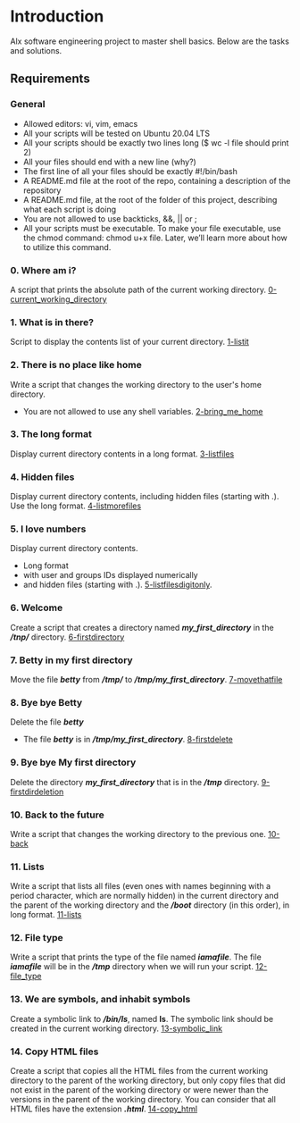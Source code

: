 # Introduction
Alx software engineering project to master shell basics. Below are the tasks and solutions.

## Requirements
### General
- Allowed editors: vi, vim, emacs
- All your scripts will be tested on Ubuntu 20.04 LTS
- All your scripts should be exactly two lines long ($ wc -l file should print 2)
- All your files should end with a new line (why?)
- The first line of all your files should be exactly #!/bin/bash
- A README.md file at the root of the repo, containing a description of the repository
- A README.md file, at the root of the folder of this project, describing what each script is doing
- You are not allowed to use backticks, &&, || or ;
- All your scripts must be executable. To make your file executable, use the chmod command: chmod u+x file. Later, we’ll learn more about how to utilize this command.

### 0. Where am i?
A script that prints the absolute path of the current working directory. [0-current_working_directory](./0-current_working_directory)

### 1. What is in there?
Script to display the contents list of your current directory. [1-listit](./1-listit)

### 2. There is no place like home
Write a script that changes the working directory to the user's home directory.
- You are not allowed to use any shell variables. [2-bring_me_home](./2-bring_me_home)

### 3. The long format
Display current directory contents in a long format. [3-listfiles](./3-listfiles)

### 4. Hidden files
Display current directory contents, including hidden files (starting with .). Use the long format. [4-listmorefiles](./4-listmorefiles)

### 5. I love numbers
Display current directory contents.
- Long format
- with user and groups IDs displayed numerically
- and hidden files (starting with .). [5-listfilesdigitonly](./5-listfiledigitonly).

### 6. Welcome
Create a script that creates a directory named ***my_first_directory*** in the ***/tnp/*** directory. [6-firstdirectory](./6-firstdirectory)

### 7. Betty in my first directory
Move the file ***betty*** from ***/tmp/*** to ***/tmp/my_first_directory***. [7-movethatfile](./7-movethatfile)

### 8. Bye bye Betty
Delete the file ***betty***
- The file ***betty*** is in ***/tmp/my_first_directory***. [8-firstdelete](./8-firstdelete)

### 9. Bye bye My first directory
Delete the directory ***my_first_directory*** that is in the ***/tmp*** directory. [9-firstdirdeletion](./9-firstdirdeletion)

### 10. Back to the future
Write a script that changes the working directory to the previous one. [10-back](./10-back)

### 11. Lists
Write a script that lists all files (even ones with names beginning with a period character, which are normally hidden) in the current directory and the parent of the working directory and the ***/boot*** directory (in this order), in long format. [11-lists](./11-lists)

### 12. File type
Write a script that prints the type of the file named ***iamafile***. The file ***iamafile*** will be in the ***/tmp*** directory when we will run your script. [12-file_type](./12-file_type)

### 13. We are symbols, and inhabit symbols
Create a symbolic link to ***/bin/ls***, named __ls__. The symbolic link should be created in the current working directory. [13-symbolic_link](./13-symbolic_link)

### 14. Copy HTML files
Create a script that copies all the HTML files from the current working directory to the parent of the working directory, but only copy files that did not exist in the parent of the working directory or were newer than the versions in the parent of the working directory. You can consider that all HTML files have the extension ***.html***. [14-copy_html](./14-copy_html)
